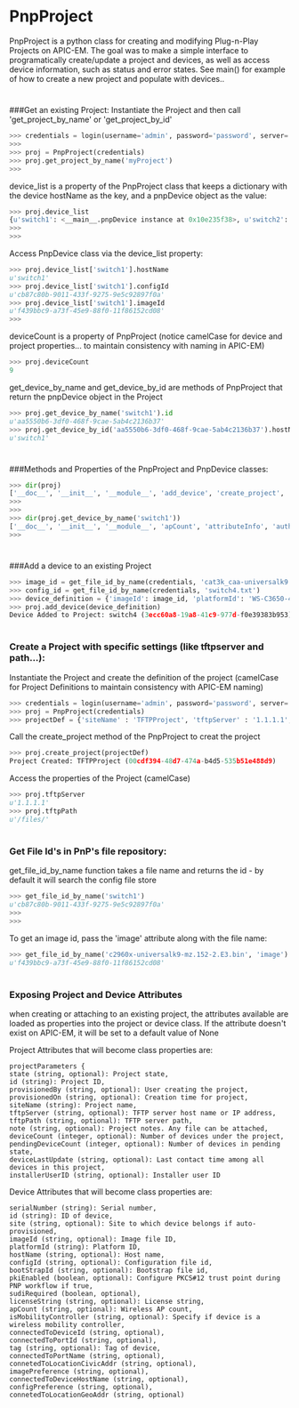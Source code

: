 # PnpProject
PnpProject is a python class for creating and modifying Plug-n-Play Projects on APIC-EM.  The goal was to make a simple interface to programatically create/update a project and devices, as well as access device information, such as status and error states.
See main() for example of how to create a new project and populate with devices..

# ###############
###Get an existing Project:
Instantiate the Project and then call 'get_project_by_name' or 'get_project_by_id'
```python
>>> credentials = login(username='admin', password='password', server='1.1.1.1')
>>>
>>> proj = PnpProject(credentials)
>>> proj.get_project_by_name('myProject')
>>>
```

device_list is a property of the PnpProject class that keeps a dictionary with the device hostName as the key, and a pnpDevice object as the value:
```python
>>> proj.device_list
{u'switch1': <__main__.pnpDevice instance at 0x10e235f38>, u'switch2': <__main__.pnpDevice instance at 0x10e2431b8>, u'switch3': <__main__.pnpDevice instance at 0x10e243098>}
>>>
>>>
```

Access PnpDevice class via the device_list property:
```python
>>> proj.device_list['switch1'].hostName
u'switch1'
>>> proj.device_list['switch1'].configId
u'cb87c80b-9011-433f-9275-9e5c92897f0a'
>>> proj.device_list['switch1'].imageId
u'f439bbc9-a73f-45e9-88f0-11f86152cd08'
>>>
```

 deviceCount is a property of PnpProject (notice camelCase for device and project properties... to maintain consistency with naming in APIC-EM)
```python
>>> proj.deviceCount
9
```

get_device_by_name and get_device_by_id are methods of PnpProject that return the pnpDevice object in the Project
```python
>>> proj.get_device_by_name('switch1').id
u'aa5550b6-3df0-468f-9cae-5ab4c2136b37'
>>> proj.get_device_by_id('aa5550b6-3df0-468f-9cae-5ab4c2136b37').hostName
u'switch1'
```

# ###############
###Methods and Properties of the PnpProject and PnpDevice classes:
```python
>>> dir(proj)
['__doc__', '__init__', '__module__', 'add_device', 'create_project', 'credentials', 'deviceCount', 'deviceLastUpdate', 'device_list', 'error', 'error_reason', 'get_device_by_id', 'get_device_by_name', 'get_project_by_id', 'get_project_by_name', 'id', 'installerUserID', 'note', 'pendingDeviceCount', 'provisionedBy', 'provisionedOn', 'siteName', 'state', 'tftpPath', 'tftpServer']
>>>
>>>
>>> dir(proj.get_device_by_name('switch1'))
['__doc__', '__init__', '__module__', 'apCount', 'attributeInfo', 'authStatus', 'bootStrapId', 'configId', 'configPreference', 'connectedToDeviceHostName', 'connectedToDeviceId', 'connectedToPortId', 'connectedToPortName', 'connetedToLocationCivicAddr', 'connetedToLocationGeoAddr', 'create_device', 'deviceId', 'error', 'error_reason', 'hostName', 'id', 'imageId', 'imagePreference', 'isMobilityController', 'lastContact', 'lastStateTransitionTime', 'licenseString', 'pkiEnabled', 'platformId', 'populate_device_from_apic', 'serialNumber', 'site', 'state', 'stateDisplay', 'sudiRequired', 'tag']
>>>
```

# ###############
###Add a device to an existing Project
```python
>>> image_id = get_file_id_by_name(credentials, 'cat3k_caa-universalk9.SPA.03.07.04.E.152-3.E4.bin', 'image')
>>> config_id = get_file_id_by_name(credentials, 'switch4.txt')
>>> device_definition = {'imageId': image_id, 'platformId': 'WS-C3650-48PQ', 'configId': config_id, 'hostName': 'switch4'}
>>> proj.add_device(device_definition)
Device Added to Project: switch4 (3ecc60a8-19a8-41c9-977d-f0e39383b953) added to Project myProject (be358095-2f6a-4e47-8dcd-e6b9bdf66ecc)
```

# ###############
### Create a Project with specific settings (like tftpserver and path...):
Instantiate the Project and create the definition of the project (camelCase for Project Definitions to maintain consistency with APIC-EM naming)
```python
>>> credentials = login(username='admin', password='password', server='1.1.1.1')
>>> proj = PnpProject(credentials)
>>> projectDef = {'siteName' : 'TFTPProject', 'tftpServer' : '1.1.1.1', 'tftpPath' : '/files/'}
```

Call the create_project method of the PnpProject to creat the project
```python
>>> proj.create_project(projectDef)
Project Created: TFTPProject (00cdf394-48d7-474a-b4d5-535b51e488d9)
```

Access the properties of the Project (camelCase)
```python
>>> proj.tftpServer
u'1.1.1.1'
>>> proj.tftpPath
u'/files/'
```
 
# ###############
### Get File Id's in PnP's file repository:

get_file_id_by_name function takes a file name and returns the id - by default it will search the config file store
```python
>>> get_file_id_by_name('switch1')
u'cb87c80b-9011-433f-9275-9e5c92897f0a'
>>>
>>>
```

To get an image id, pass the 'image' attribute along with the file name:
```python
>>> get_file_id_by_name('c2960x-universalk9-mz.152-2.E3.bin', 'image')
u'f439bbc9-a73f-45e9-88f0-11f86152cd08'
```

# ###############
### Exposing Project and Device Attributes
when creating or attaching to an existing project, the attributes available are loaded as properties into the project or device class.  If the attribute doesn't exist on APIC-EM, it will be set to a default value of None

Project Attributes that will become class properties are:
```
projectParameters {
state (string, optional): Project state,
id (string): Project ID,
provisionedBy (string, optional): User creating the project,
provisionedOn (string, optional): Creation time for project,
siteName (string): Project name,
tftpServer (string, optional): TFTP server host name or IP address,
tftpPath (string, optional): TFTP server path,
note (string, optional): Project notes. Any file can be attached,
deviceCount (integer, optional): Number of devices under the project,
pendingDeviceCount (integer, optional): Number of devices in pending state,
deviceLastUpdate (string, optional): Last contact time among all devices in this project,
installerUserID (string, optional): Installer user ID
```

Device Attributes that will become class properties are:
```
serialNumber (string): Serial number,
id (string): ID of device,
site (string, optional): Site to which device belongs if auto-provisioned,
imageId (string, optional): Image file ID,
platformId (string): Platform ID,
hostName (string, optional): Host name,
configId (string, optional): Configuration file id,
bootStrapId (string, optional): Bootstrap file id,
pkiEnabled (boolean, optional): Configure PKCS#12 trust point during PNP workflow if true,
sudiRequired (boolean, optional),
licenseString (string, optional): License string,
apCount (string, optional): Wireless AP count,
isMobilityController (string, optional): Specify if device is a wireless mobility controller,
connectedToDeviceId (string, optional),
connectedToPortId (string, optional),
tag (string, optional): Tag of device,
connectedToPortName (string, optional),
connetedToLocationCivicAddr (string, optional),
imagePreference (string, optional),
connectedToDeviceHostName (string, optional),
configPreference (string, optional),
connetedToLocationGeoAddr (string, optional)
```


